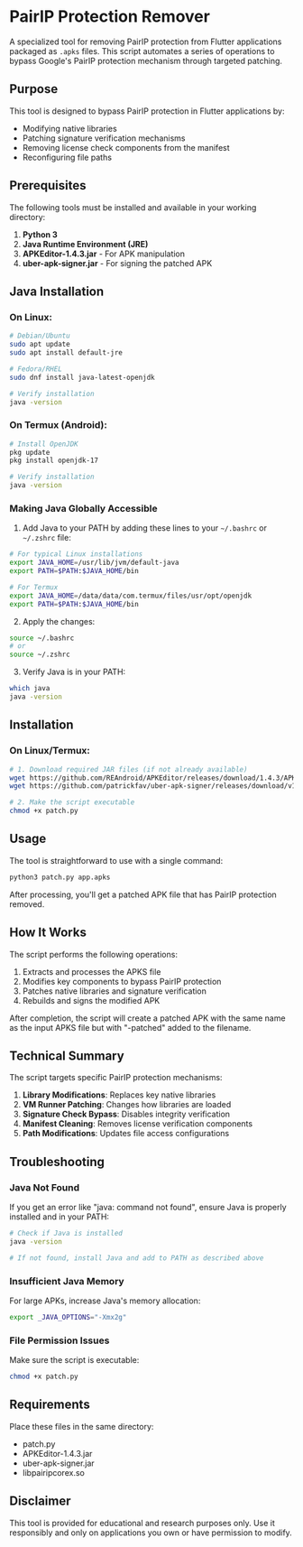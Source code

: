 # PairIP Protection Remover

A specialized tool for removing PairIP protection from Flutter applications packaged as `.apks` files. This script automates a series of operations to bypass Google's PairIP protection mechanism through targeted patching.

## Purpose

This tool is designed to bypass PairIP protection in Flutter applications by:
- Modifying native libraries
- Patching signature verification mechanisms
- Removing license check components from the manifest
- Reconfiguring file paths

## Prerequisites

The following tools must be installed and available in your working directory:

1. **Python 3**
2. **Java Runtime Environment (JRE)**
3. **APKEditor-1.4.3.jar** - For APK manipulation
4. **uber-apk-signer.jar** - For signing the patched APK

## Java Installation

### On Linux:

```bash
# Debian/Ubuntu
sudo apt update
sudo apt install default-jre

# Fedora/RHEL
sudo dnf install java-latest-openjdk

# Verify installation
java -version
```

### On Termux (Android):

```bash
# Install OpenJDK
pkg update
pkg install openjdk-17

# Verify installation
java -version
```

### Making Java Globally Accessible

1. Add Java to your PATH by adding these lines to your `~/.bashrc` or `~/.zshrc` file:

```bash
# For typical Linux installations
export JAVA_HOME=/usr/lib/jvm/default-java
export PATH=$PATH:$JAVA_HOME/bin

# For Termux
export JAVA_HOME=/data/data/com.termux/files/usr/opt/openjdk
export PATH=$PATH:$JAVA_HOME/bin
```

2. Apply the changes:

```bash
source ~/.bashrc
# or
source ~/.zshrc
```

3. Verify Java is in your PATH:

```bash
which java
java -version
```

## Installation

### On Linux/Termux:

```bash
# 1. Download required JAR files (if not already available)
wget https://github.com/REAndroid/APKEditor/releases/download/1.4.3/APKEditor-1.4.3.jar
wget https://github.com/patrickfav/uber-apk-signer/releases/download/v1.2.1/uber-apk-signer-1.2.1.jar -O uber-apk-signer.jar

# 2. Make the script executable
chmod +x patch.py
```

## Usage

The tool is straightforward to use with a single command:

```bash
python3 patch.py app.apks
```

After processing, you'll get a patched APK file that has PairIP protection removed.

## How It Works

The script performs the following operations:

1. Extracts and processes the APKS file
2. Modifies key components to bypass PairIP protection
3. Patches native libraries and signature verification
4. Rebuilds and signs the modified APK

After completion, the script will create a patched APK with the same name as the input APKS file but with "-patched" added to the filename.

## Technical Summary

The script targets specific PairIP protection mechanisms:

1. **Library Modifications**: Replaces key native libraries
2. **VM Runner Patching**: Changes how libraries are loaded
3. **Signature Check Bypass**: Disables integrity verification
4. **Manifest Cleaning**: Removes license verification components
5. **Path Modifications**: Updates file access configurations

## Troubleshooting

### Java Not Found
If you get an error like "java: command not found", ensure Java is properly installed and in your PATH:

```bash
# Check if Java is installed
java -version

# If not found, install Java and add to PATH as described above
```

### Insufficient Java Memory
For large APKs, increase Java's memory allocation:

```bash
export _JAVA_OPTIONS="-Xmx2g"
```

### File Permission Issues
Make sure the script is executable:

```bash
chmod +x patch.py
```

## Requirements

Place these files in the same directory:
- patch.py
- APKEditor-1.4.3.jar
- uber-apk-signer.jar
- libpairipcorex.so

## Disclaimer

This tool is provided for educational and research purposes only. Use it responsibly and only on applications you own or have permission to modify.
